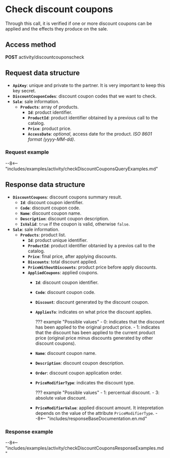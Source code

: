 # Check discount coupons

Through this call, it is verified if one or more discount coupons can be applied and the effects they produce on the sale.

## Access method

**POST** activity/discountcouponscheck

## Request data structure

- **`ApiKey`**: unique and private to the partner. It is very important to keep this key secret.
- **`DiscountCouponCodes`**: discount coupon codes that we want to check.
- **`Sale`**: sale information.
    - **`Products`**: array of products.
        - **`Id`**: product identifier.
        - **`ProductId`**: product identifier obtained by a previous call to the catalog.
        - **`Price`**: product price.
        - **`AccessDate`**: *optional*, access date for the product. *ISO 8601 format (yyyy-MM-dd)*.

### Request example

--8<-- "includes/examples/activity/checkDiscountCouponsQueryExamples.md"

## Response data structure

- **`DiscountCoupons`**: discount coupons summary result.
    - **`Id`**: discount coupon identifier.
    - **`Code`**: discount coupon code.
    - **`Name`**: discount coupon name.
    - **`Description`**: discount coupon description.
    - **`IsValid`**: `true` if the coupon is valid, otherwise `false`.
- **`Sale`**: sale information.
    - **`Products`**: product list.
        - **`Id`**: product unique identifier.
        - **`ProductId`**: product identifier obtanied by a previos call to the catalog.
        - **`Price`**: final price, after applying discounts.
        - **`Discounts`**: total discount applied.
        - **`PriceWithoutDiscounts`**: product price before apply discounts.
        - **`AppliedCoupons`**: applied coupons.
            - **`Id`**: discount coupon identifier.
            - **`Code`**: discount coupon code.
            - **`Discount`**: discount generated by the discount coupon.
            - **`AppliesTo`**: indicates on what price the discount applies.

                ??? example "Possible values"
                    - 0: indicates that the discount has been applied to the original product price.
                    - 1: indicates that the discount has been applied to the current product price (original price minus discounts generated by other discount coupons).

            - **`Name`**: discount coupon name.
            - **`Description`**: discount coupon description.
            - **`Order`**: discount coupon application order.
            - **`PriceModifierType`**: indicates the discount type.

                ??? example "Possible values"
                    - 1: percentual discount.
                    - 3: absolute value discount.

            - **`PriceModifierValue`**: applied discount amount. It intepretation depends on the value of the attribute `PriceModifierType`.
--8<-- "includes/responseBaseDocumentation.en.md"

### Response example

--8<-- "includes/examples/activity/checkDiscountCouponsResponseExamples.md"
